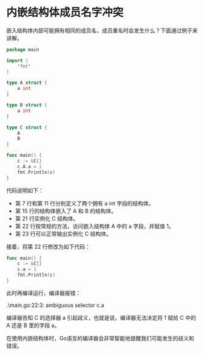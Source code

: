 # 内嵌结构体成员名字冲突

嵌入结构体内部可能拥有相同的成员名，成员重名时会发生什么？下面通过例子来讲解。

```go
package main

import (
    "fmt"
)

type A struct {
    a int
}

type B struct {
    a int
}

type C struct {
    A
    B
}

func main() {
    c := &C{}
    c.A.a = 1
    fmt.Println(c)
}
```

代码说明如下：

- 第 7 行和第 11 行分别定义了两个拥有 a int 字段的结构体。
- 第 15 行的结构体嵌入了 A 和 B 的结构体。
- 第 21 行实例化 C 结构体。
- 第 22 行按常规的方法，访问嵌入结构体 A 中的 a 字段，并赋值 1。
- 第 23 行可以正常输出实例化 C 结构体。

接着，将第 22 行修改为如下代码：

```go
func main() {
    c := &C{}
    c.a = 1
    fmt.Println(c)
}
```

此时再编译运行，编译器报错：

.\main.go:22:3: ambiguous selector c.a

编译器告知 C 的选择器 a 引起歧义，也就是说，编译器无法决定将 1 赋给 C 中的 A 还是 B 里的字段 a。

在使用内嵌结构体时，Go语言的编译器会非常智能地提醒我们可能发生的歧义和错误。